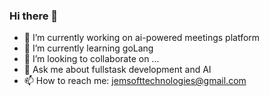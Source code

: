 ### Hi there 👋

- 🔭 I’m currently working on ai-powered meetings platform
- 🌱 I’m currently learning goLang
- 👯 I’m looking to collaborate on ...
- 💬 Ask me about fullstask development and AI
- 📫 How to reach me: jemsofttechnologies@gmail.com

